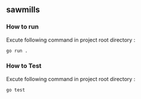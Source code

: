 ## sawmills 

### How to run 

Excute following command in project root directory :

```bash
go run .
```

### How to Test 

Excute following command in project root directory :
```bash
go test
```